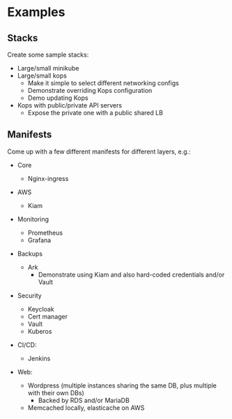 # Examples
## Stacks
Create some sample stacks:
* Large/small minikube
* Large/small kops
  * Make it simple to select different networking configs
  * Demonstrate overriding Kops configuration
  * Demo updating Kops
* Kops with public/private API servers
  * Expose the private one with a public shared LB

## Manifests
Come up with a few different manifests for different layers, e.g.:

* Core
  * Nginx-ingress

* AWS
  * Kiam

* Monitoring
  * Prometheus
  * Grafana

* Backups
  * Ark
    * Demonstrate using Kiam and also hard-coded credentials and/or Vault 

* Security
  * Keycloak
  * Cert manager
  * Vault
  * Kuberos

* CI/CD:
  * Jenkins
  
* Web:
  * Wordpress (multiple instances sharing the same DB, plus multiple with 
    their own DBs)
    * Backed by RDS and/or MariaDB
  * Memcached locally, elasticache on AWS

